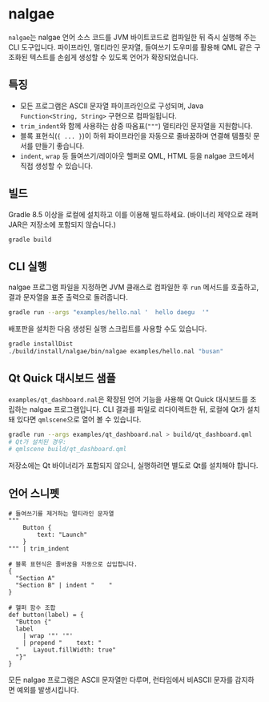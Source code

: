 # nalgae

`nalgae`는 nalgae 언어 소스 코드를 JVM 바이트코드로 컴파일한 뒤 즉시 실행해 주는 CLI 도구입니다. 파이프라인, 멀티라인 문자열, 들여쓰기 도우미를 활용해 QML 같은 구조화된 텍스트를 손쉽게 생성할 수 있도록 언어가 확장되었습니다.

## 특징

* 모든 프로그램은 ASCII 문자열 파이프라인으로 구성되며, Java `Function<String, String>` 구현으로 컴파일됩니다.
* `trim_indent`와 함께 사용하는 삼중 따옴표(`"""`) 멀티라인 문자열을 지원합니다.
* 블록 표현식(`{ ... }`)이 하위 파이프라인을 자동으로 줄바꿈하며 연결해 템플릿 문서를 만들기 좋습니다.
* `indent`, `wrap` 등 들여쓰기/레이아웃 헬퍼로 QML, HTML 등을 nalgae 코드에서 직접 생성할 수 있습니다.

## 빌드

Gradle 8.5 이상을 로컬에 설치하고 이를 이용해 빌드하세요. (바이너리 제약으로 래퍼 JAR은 저장소에 포함되지 않습니다.)

```bash
gradle build
```

## CLI 실행

nalgae 프로그램 파일을 지정하면 JVM 클래스로 컴파일한 후 `run` 메서드를 호출하고, 결과 문자열을 표준 출력으로 돌려줍니다.

```bash
gradle run --args "examples/hello.nal '  hello daegu  '"
```

배포판을 설치한 다음 생성된 실행 스크립트를 사용할 수도 있습니다.

```bash
gradle installDist
./build/install/nalgae/bin/nalgae examples/hello.nal "busan"
```

## Qt Quick 대시보드 샘플

`examples/qt_dashboard.nal`은 확장된 언어 기능을 사용해 Qt Quick 대시보드를 조립하는 nalgae 프로그램입니다. CLI 결과를 파일로 리다이렉트한 뒤, 로컬에 Qt가 설치돼 있다면 `qmlscene`으로 열어 볼 수 있습니다.

```bash
gradle run --args examples/qt_dashboard.nal > build/qt_dashboard.qml
# Qt가 설치된 경우:
# qmlscene build/qt_dashboard.qml
```

저장소에는 Qt 바이너리가 포함되지 않으니, 실행하려면 별도로 Qt를 설치해야 합니다.

## 언어 스니펫

```nalgae
# 들여쓰기를 제거하는 멀티라인 문자열
"""
    Button {
        text: "Launch"
    }
""" | trim_indent

# 블록 표현식은 줄바꿈을 자동으로 삽입합니다.
{
  "Section A"
  "Section B" | indent "    "
}

# 헬퍼 함수 조합
def button(label) = {
  "Button {"
  label
    | wrap '"' '"'
    | prepend "    text: "
  "    Layout.fillWidth: true"
  "}"
}
```

모든 nalgae 프로그램은 ASCII 문자열만 다루며, 런타임에서 비ASCII 문자를 감지하면 예외를 발생시킵니다.
